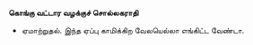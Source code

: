 **கொங்கு வட்டார வழக்குச் சொல்லகராதி**
- ஏமாற்றுதல். இந்த ஏப்பு காமிக்கிற வேலயெல்லா எங்கிட்ட வேண்டா.

